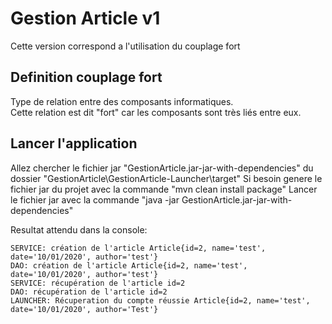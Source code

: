 # Gestion Article v1

Cette version correspond a l'utilisation du couplage fort

## Definition couplage fort
Type de relation entre des composants informatiques.<br/>
Cette relation est dit "fort" car les composants sont très liés entre eux.

## Lancer l'application
Allez chercher le fichier jar "GestionArticle.jar-jar-with-dependencies" du dossier "GestionArticle\GestionArticle-Launcher\target"
Si besoin genere le fichier jar du projet avec la commande "mvn clean install package"
Lancer le fichier jar avec la commande "java -jar GestionArticle.jar-jar-with-dependencies"

Resultat attendu dans la console:
```
SERVICE: création de l'article Article{id=2, name='test', date='10/01/2020', author='test'}
DAO: création de l'article Article{id=2, name='test', date='10/01/2020', author='test'}
SERVICE: récupération de l'article id=2
DAO: récupération de l'article id=2
LAUNCHER: Récuperation du compte réussie Article{id=2, name='test', date='10/01/2020', author='Test'}
```